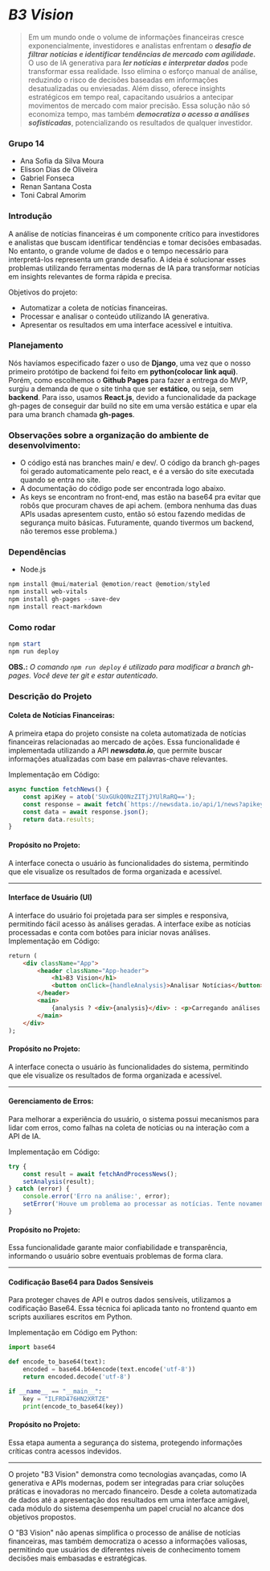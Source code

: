 # *B3 Vision*
> Em um mundo onde o volume de informações financeiras cresce exponencialmente, investidores e analistas enfrentam o ***desafio de filtrar*** ***notícias e identificar tendências de mercado com agilidade.*** O uso de IA generativa para ***ler notícias e interpretar dados*** pode transformar essa realidade. Isso elimina o esforço manual de análise, reduzindo o risco de decisões baseadas em informações desatualizadas ou enviesadas. Além disso, oferece insights estratégicos em tempo real, capacitando usuários a antecipar movimentos de mercado com maior precisão. Essa solução não só economiza tempo, mas também ***democratiza o acesso a análises sofisticadas***, potencializando os resultados de qualquer investidor.
### Grupo 14
* Ana Sofia da Silva Moura
* Elisson Dias de Oliveira 
* Gabriel Fonseca
* Renan Santana Costa
* Toni Cabral Amorim

### Introdução
A análise de notícias financeiras é um componente crítico para investidores e analistas que buscam identificar tendências e tomar decisões embasadas. No entanto, o grande volume de dados e o tempo necessário para interpretá-los representa um grande desafio. A ideia é solucionar esses problemas utilizando ferramentas modernas de IA para transformar notícias em insights relevantes de forma rápida e precisa.

Objetivos do projeto:
* Automatizar a coleta de notícias financeiras.
* Processar e analisar o conteúdo utilizando IA generativa.
* Apresentar os resultados em uma interface acessível e intuitiva.

### Planejamento

Nós havíamos especificado fazer o uso de **Django**, uma vez que o nosso primeiro protótipo de backend foi feito em **python(colocar link aqui)**. Porém, como escolhemos o **Github Pages** para fazer a entrega do MVP, surgiu a demanda de que o site tinha que ser **estático**, ou seja, sem **backend**. Para isso, usamos **React.js**, devido a funcionalidade da package gh-pages de conseguir dar build no site em uma versão estática e upar ela para uma branch chamada **gh-pages**. 

### Observações sobre a organização do ambiente de desenvolvimento:
* O código está nas branches main/ e dev/. O código da branch gh-pages foi gerado automaticamente pelo react, e é a versão do site executada quando se entra no site.
* A documentação do código pode ser encontrada logo abaixo.
* As keys se encontram no front-end, mas estão na base64 pra evitar que robôs que procuram chaves de api achem. (embora nenhuma das duas APIs usadas apresentem custo, então só estou fazendo medidas de segurança muito básicas. Futuramente, quando tivermos um backend, não teremos esse problema.)

### Dependências
* Node.js

``` powershell
npm install @mui/material @emotion/react @emotion/styled
npm install web-vitals
npm install gh-pages --save-dev
npm install react-markdown
```

### Como rodar

``` powershell
npm start
npm run deploy
```

**OBS.:** *O comando `npm run deploy` é utilizado para modificar a branch gh-pages. Você deve ter git e estar autenticado.*

### Descrição do Projeto
#### Coleta de Notícias Financeiras:
A primeira etapa do projeto consiste na coleta automatizada de notícias financeiras relacionadas ao mercado de ações. Essa funcionalidade é implementada utilizando a API ***newsdata.io***, que permite buscar informações atualizadas com base em palavras-chave relevantes.

Implementação em Código:

``` Javascript
async function fetchNews() {
    const apiKey = atob('SUxGUkQ0NzZITjJYUlRaRQ==');
    const response = await fetch(`https://newsdata.io/api/1/news?apikey=${apiKey}&q=Ibovespa`);
    const data = await response.json();
    return data.results;
}

```

#### Propósito no Projeto: 
A interface conecta o usuário às funcionalidades do sistema, permitindo que ele visualize os resultados de forma organizada e acessível.

---

#### Interface de Usuário (UI)
A interface do usuário foi projetada para ser simples e responsiva, permitindo fácil acesso às análises geradas. A interface exibe as notícias processadas e conta com botões para iniciar novas análises.
Implementação em Código:

``` html
return (
    <div className="App">
        <header className="App-header">
            <h1>B3 Vision</h1>
            <button onClick={handleAnalysis}>Analisar Notícias</button>
        </header>
        <main>
            {analysis ? <div>{analysis}</div> : <p>Carregando análises...</p>}
        </main>
    </div>
);
```

#### Propósito no Projeto: 
A interface conecta o usuário às funcionalidades do sistema, permitindo que ele visualize os resultados de forma organizada e acessível.

---

#### Gerenciamento de Erros:
Para melhorar a experiência do usuário, o sistema possui mecanismos para lidar com erros, como falhas na coleta de notícias ou na interação com a API de IA.

Implementação em Código:

``` React.js
try {
    const result = await fetchAndProcessNews();
    setAnalysis(result);
} catch (error) {
    console.error('Erro na análise:', error);
    setError('Houve um problema ao processar as notícias. Tente novamente mais tarde.');
}
```

#### Propósito no Projeto: 
Essa funcionalidade garante maior confiabilidade e transparência, informando o usuário sobre eventuais problemas de forma clara.

---

#### Codificação Base64 para Dados Sensíveis
Para proteger chaves de API e outros dados sensíveis, utilizamos a codificação Base64. Essa técnica foi aplicada tanto no frontend quanto em scripts auxiliares escritos em Python.

Implementação em Código em Python:

``` python
import base64

def encode_to_base64(text):
    encoded = base64.b64encode(text.encode('utf-8'))
    return encoded.decode('utf-8')

if __name__ == "__main__":
    key = "ILFRD476HN2XRTZE"
    print(encode_to_base64(key))

```

#### Propósito no Projeto: 
Essa etapa aumenta a segurança do sistema, protegendo informações críticas contra acessos indevidos.

---

O projeto "B3 Vision" demonstra como tecnologias avançadas, como IA generativa e APIs modernas, podem ser integradas para criar soluções práticas e inovadoras no mercado financeiro. Desde a coleta automatizada de dados até a apresentação dos resultados em uma interface amigável, cada módulo do sistema desempenha um papel crucial no alcance dos objetivos propostos.

O "B3 Vision" não apenas simplifica o processo de análise de notícias financeiras, mas também democratiza o acesso a informações valiosas, permitindo que usuários de diferentes níveis de conhecimento tomem decisões mais embasadas e estratégicas.



